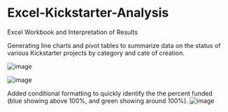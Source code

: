 # Excel-Kickstarter-Analysis
Excel Workbook and Interpretation of Results

Generating line charts and pivot tables to summarize data on the status of various Kickstarter projects by category and cate of creation.

![image](https://user-images.githubusercontent.com/90559756/163262081-4b3d5198-409f-4579-8555-d1c0eafc71b6.png)

![image](https://user-images.githubusercontent.com/90559756/163262353-698a39be-9848-4499-a78f-71e1e6a3908b.png)

Added conditional formatting to quickly identify the the percent funded (blue showing above 100%, and green showing around 100%).
![image](https://user-images.githubusercontent.com/90559756/163262924-a0a9455b-cf4e-415c-84b3-823952b7570c.png)
